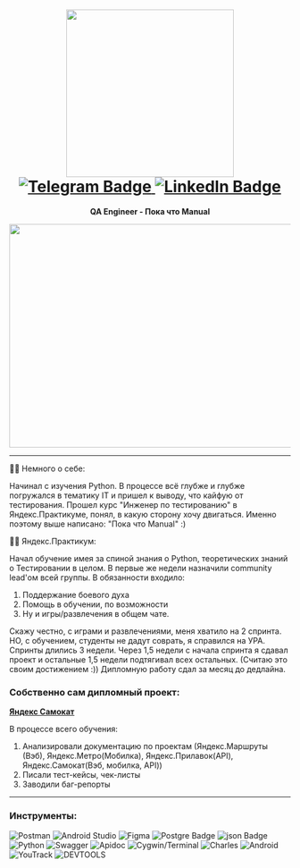<h1 align='center'>
<div id="header" align="center">
  <img src="https://i.giphy.com/media/v1.Y2lkPTc5MGI3NjExbzRhcW4zZGZrZmJnNDltMGttcGE0NjJvcWpubjlmanVtNzNjbGU3eCZlcD12MV9pbnRlcm5hbF9naWZfYnlfaWQmY3Q9dHM/qUABlXKRRvfQobzIXp/giphy.gif" width="300"/>
</div>
<div id="badges">
  <a href="https://t.me/Alex_Dubrovsky">
    <img src="https://img.shields.io/badge/Telegram-blue?style=for-the-badge&logo=Telegram" alt="Telegram Badge"/>
  </a>
  <a href="https://www.linkedin.com/in/alexey-dubrovsky-0949bb307/">
    <img src="https://img.shields.io/badge/LinkedIn-lightblue?style=for-the-badge&logo=LinkedIn" alt="LinkedIn Badge"/>
  </a>
</div>
<img src="https://komarev.com/ghpvc/?username=Alexey-Dubrovski&style=flat-square&color=blue" alt=""/>
</h1>
<p align='center'>
  <B>QA Engineer - Пока что Manual</B>
</p>
<div align="center">
  <img src="https://i.giphy.com/media/v1.Y2lkPTc5MGI3NjExanhvZDBwdXp2dzExdzY0YW5qNmc1dGc0Ymk2cnZpYjk0N2xiYnZ4ZyZlcD12MV9pbnRlcm5hbF9naWZfYnlfaWQmY3Q9Zw/SWoSkN6DxTszqIKEqv/giphy.gif" width="600" height="400"/>
</div>

---

:woman_technologist: Немного о себе:

Начинал с изучения Python. В процессе всё глубже и глубже погружался в тематику IT и пришел к выводу, что кайфую от тестирования. Прошел курс "Инженер по тестированию" в Яндекс.Практикуме, понял, в какую сторону хочу двигаться. Именно поэтому выше написано: "Пока что Manual" :)

:man_student: Яндекс.Практикум:

Начал обучение имея за спиной знания о Python, теоретических знаний о Тестировании в целом.
В первые же недели назначили community lead'ом всей группы. 
В обязанности входило: 
1. Поддержание боевого духа
2. Помощь в обучении, по возможности
3. Ну и игры/развлечения в общем чате.

Скажу честно, с играми и развлечениями, меня хватило на 2 спринта. НО, с обучением, студенты не дадут соврать, я справился на УРА.
Спринты длились 3 недели. Через 1,5 недели с начала спринта я сдавал проект и остальные 1,5 недели подтягивал всех остальных. (Считаю это своим достижением :))
Дипломную работу сдал за месяц до дедлайна.


### Собственно сам дипломный проект:
**[Яндекс Самокат](htgithub.com/Shvarikova-Elena/Yandex.Scooter)**


В процессе всего обучения:
1. Анализировали документацию по проектам (Яндекс.Маршруты (Вэб), Яндекс.Метро(Мобилка), Яндекс.Прилавок(API), Яндекс.Самокат(Вэб, мобилка, API))
2. Писали тест-кейсы, чек-листы
3. Заводили баг-репорты


---

### Инструменты:
<img src="https://img.shields.io/badge/Postman-FF6C37?style=for-the-badge&logo=Postman&logoColor=white" alt="Postman"/> <img src="https://img.shields.io/badge/Android Studio-3DDC84?style=for-the-badge&logo=Android Studio&logoColor=white" alt="Android Studio"/>
<img src="https://img.shields.io/badge/Figma-F24E1E?style=for-the-badge&logo=Figma&logoColor=white" alt="Figma"/>
<img src="https://img.shields.io/badge/PostgreSQL-316192?style=for-the-badge&logo=postgresql&logoColor=white" alt="Postgre Badge"/>
<img src="https://img.shields.io/badge/json-5E5C5C?style=for-the-badge&logo=json&logoColor=white" alt="json Badge"/>
<img src="https://img.shields.io/badge/Python-F7DF1E?style=for-the-badge&logo=Python&logoColor=white" alt="Python"/>
<img src="https://img.shields.io/badge/Swagger-85EA2D?style=for-the-badge&logo=Swagger&logoColor=white" alt="Swagger"/>
<img src="https://img.shields.io/badge/Apidoc-blue?style=for-the-badge&logo=Apidoc&logoColor=white" alt="Apidoc"/>
<img src="https://img.shields.io/badge/Cygwin/Terminal-4D4D4D?style=for-the-badge&logo=Cygwin/Terminal&logoColor=white" alt="Cygwin/Terminal"/>
<img src="https://img.shields.io/badge/Charles-blue?style=for-the-badge&logo=Charles&logoColor=white" alt="Charles"/>
<img src="https://img.shields.io/badge/Android-3DDC84?style=for-the-badge&logo=android&logoColor=white" alt="Android"/>
<img src="https://img.shields.io/badge/YouTrack-gray?style=for-the-badge&logo=YouTrack&logoColor=white" alt="YouTrack"/>
<img src="https://img.shields.io/badge/DEVTOOLS-blue?style=for-the-badge&logo=DEVTOOLS&logoColor=white" alt="DEVTOOLS"/>
